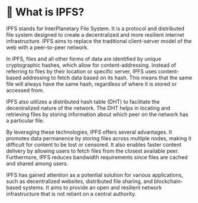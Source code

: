 # 📂 What is IPFS?

IPFS stands for InterPlanetary File System. It is a protocol and distributed file system designed to create a decentralized and more resilient internet infrastructure. IPFS aims to replace the traditional client-server model of the web with a peer-to-peer network.

In IPFS, files and all other forms of data are identified by unique cryptographic hashes, which allow for content-addressing. Instead of referring to files by their location or specific server, IPFS uses content-based addressing to fetch data based on its hash. This means that the same file will always have the same hash, regardless of where it is stored or accessed from.

IPFS also utilizes a distributed hash table (DHT) to facilitate the decentralized nature of the network. The DHT helps in locating and retrieving files by storing information about which peer on the network has a particular file.

By leveraging these technologies, IPFS offers several advantages. It promotes data permanence by storing files across multiple nodes, making it difficult for content to be lost or censored. It also enables faster content delivery by allowing users to fetch files from the closest available peer. Furthermore, IPFS reduces bandwidth requirements since files are cached and shared among users.

IPFS has gained attention as a potential solution for various applications, such as decentralized websites, distributed file sharing, and blockchain-based systems. It aims to provide an open and resilient network infrastructure that is not reliant on a central authority.

###

###
